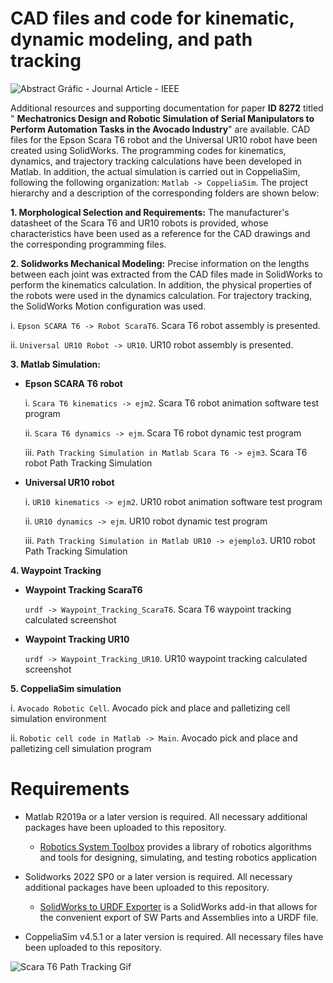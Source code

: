# CAD files and code for kinematic, dynamic modeling, and path tracking
![Abstract Gráfic - Journal Article - IEEE](https://github.com/cparedes23/PaperID_8272/assets/134640332/43448aa1-b740-43a0-989f-4d2693ab98f8)

Additional resources and supporting documentation for paper **ID 8272** titled " **Mechatronics Design and Robotic Simulation of Serial Manipulators to Perform Automation Tasks in the Avocado Industry**" are available. CAD files for the Epson Scara T6 robot and the Universal UR10 robot have been created using SolidWorks. The programming codes for kinematics, dynamics, and trajectory tracking calculations have been developed in Matlab. In addition, the actual simulation is carried out in CoppeliaSim, following the following organization: `Matlab -> CoppeliaSim`. The project hierarchy and a description of the corresponding folders are shown below:

**1. Morphological Selection and Requirements:** The manufacturer's datasheet of the Scara T6 and UR10 robots is provided, whose characteristics have been used as a reference for the CAD drawings and the corresponding programming files.

**2. Solidworks Mechanical Modeling:** Precise information on the lengths between each joint was extracted from the CAD files made in SolidWorks to perform the kinematics calculation. In addition, the physical properties of the robots were used in the dynamics calculation. For trajectory tracking, the SolidWorks Motion configuration was used.

i. `Epson SCARA T6 -> Robot ScaraT6`. Scara T6 robot assembly is presented.

ii. `Universal UR10 Robot -> UR10`. UR10 robot assembly is presented.

**3. Matlab Simulation:** 
- **Epson SCARA T6 robot**
  
  i. `Scara T6 kinematics -> ejm2`. Scara T6 robot animation software test program

  ii. `Scara T6 dynamics -> ejm`. Scara T6 robot dynamic test program

  iii. `Path Tracking Simulation in Matlab Scara T6 -> ejm3`. Scara T6 robot Path Tracking Simulation

- **Universal UR10 robot**
  
  i. `UR10 kinematics -> ejm2`. UR10 robot animation software test program
  
  ii. `UR10 dynamics -> ejm`. UR10 robot dynamic test program
  
  iii. `Path Tracking Simulation in Matlab UR10 -> ejemplo3`. UR10 robot Path Tracking Simulation

**4. Waypoint Tracking**
- **Waypoint Tracking ScaraT6**
  
  `urdf -> Waypoint_Tracking_ScaraT6`. Scara T6 waypoint tracking calculated screenshot

- **Waypoint Tracking UR10**
  
  `urdf -> Waypoint_Tracking_UR10`. UR10 waypoint tracking calculated screenshot

**5. CoppeliaSim simulation**

i. `Avocado Robotic Cell`.  Avocado pick and place and palletizing cell simulation environment

ii. `Robotic cell code in Matlab -> Main`. Avocado pick and place and palletizing cell simulation program

# Requirements
- Matlab R2019a or a later version is required. All necessary additional packages have been uploaded to this repository.
	- [Robotics System Toolbox](https://es.mathworks.com/products/robotics.html) provides a library of robotics algorithms and tools for designing, simulating, and testing robotics application

- Solidworks 2022 SP0 or a later version is required. All necessary additional packages have been uploaded to this repository.
	- [SolidWorks to URDF Exporter](http://wiki.ros.org/sw_urdf_exporter) is a SolidWorks add-in that allows for the convenient export of SW Parts and Assemblies into a URDF file.

- CoppeliaSim v4.5.1 or a later version is required. All necessary files have been uploaded to this repository.
  
![Scara T6 Path Tracking Gif](https://github.com/cparedes23/PaperID_8272/assets/134640332/ae13d81d-6951-49fe-8194-bd8a573fb29a)

